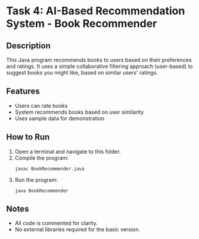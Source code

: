 # Task 4: AI-Based Recommendation System - Book Recommender

## Description
This Java program recommends books to users based on their preferences and ratings. It uses a simple collaborative filtering approach (user-based) to suggest books you might like, based on similar users' ratings.

## Features
- Users can rate books
- System recommends books based on user similarity
- Uses sample data for demonstration

## How to Run
1. Open a terminal and navigate to this folder.
2. Compile the program:
   ```
   javac BookRecommender.java
   ```
3. Run the program:
   ```
   java BookRecommender
   ```

## Notes
- All code is commented for clarity.
- No external libraries required for the basic version. 